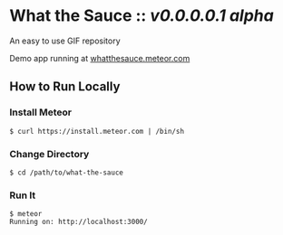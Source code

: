 # What the Sauce :: _v0.0.0.0.1 alpha_

An easy to use GIF repository

Demo app running at [whatthesauce.meteor.com](http://whatthesauce.meteor.com)

## How to Run Locally

### Install Meteor
`$ curl https://install.meteor.com | /bin/sh`

### Change Directory
`$ cd /path/to/what-the-sauce`

### Run It
````
$ meteor
Running on: http://localhost:3000/
````